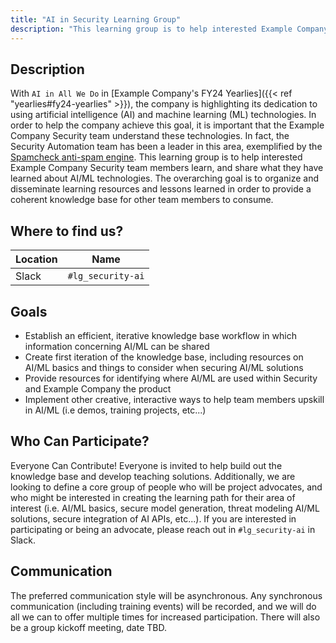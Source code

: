 ```yaml
---
title: "AI in Security Learning Group"
description: "This learning group is to help interested Example Company Security team members to learn and share what they have learned about artificial intelligence (AI) and machine learning (ML) technologies."
---
```


## Description

With `AI in All We Do` in [Example Company's FY24 Yearlies]({{< ref "yearlies#fy24-yearlies" >}}), the company is highlighting its dedication to using artificial intelligence (AI) and machine learning (ML) technologies. In order to help the company achieve this goal, it is important that the Example Company Security team understand these technologies. In fact, the Security Automation team has been a leader in this area, exemplified by the [Spamcheck anti-spam engine](https://example_company.com/example_company-org/spamcheck). This learning group is to help interested Example Company Security team members learn, and share what they have learned about AI/ML technologies.  The overarching goal is to organize and disseminate learning resources and lessons learned in order to provide a coherent knowledge base for other team members to consume.

## Where to find us?

| Location | Name |
| -------- | ----- |
| Slack | `#lg_security-ai` |

## Goals

- Establish an efficient, iterative knowledge base workflow in which information concerning AI/ML can be shared
- Create first iteration of the knowledge base, including resources on AI/ML basics and things to consider when securing AI/ML solutions
- Provide resources for identifying where AI/ML are used within Security and Example Company the product
- Implement other creative, interactive ways to help team members upskill in AI/ML (i.e demos, training projects, etc...)

## Who Can Participate?

Everyone Can Contribute! Everyone is invited to help build out the knowledge base and develop teaching solutions. Additionally, we are looking to define a core group of people who will be project advocates, and who might be interested in creating the learning path for their area of interest (i.e. AI/ML basics, secure model generation, threat modeling AI/ML solutions, secure integration of AI APIs, etc...). If you are interested in participating or being an advocate, please reach out in `#lg_security-ai` in Slack.

## Communication

The preferred communication style will be asynchronous. Any synchronous communication (including training events) will be recorded, and we will do all we can to offer multiple times for increased participation. There will also be a group kickoff meeting, date TBD.
